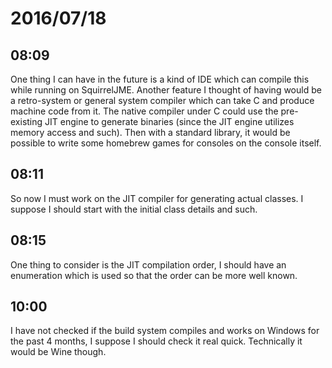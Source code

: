 # 2016/07/18

## 08:09

One thing I can have in the future is a kind of IDE which can compile this
while running on SquirrelJME. Another feature I thought of having would be
a retro-system or general system compiler which can take C and produce machine
code from it. The native compiler under C could use the pre-existing JIT
engine to generate binaries (since the JIT engine utilizes memory access and
such). Then with a standard library, it would be possible to write some
homebrew games for consoles on the console itself.

## 08:11

So now I must work on the JIT compiler for generating actual classes. I suppose
I should start with the initial class details and such.

## 08:15

One thing to consider is the JIT compilation order, I should have an
enumeration which is used so that the order can be more well known.

## 10:00

I have not checked if the build system compiles and works on Windows for the
past 4 months, I suppose I should check it real quick. Technically it would
be Wine though.


